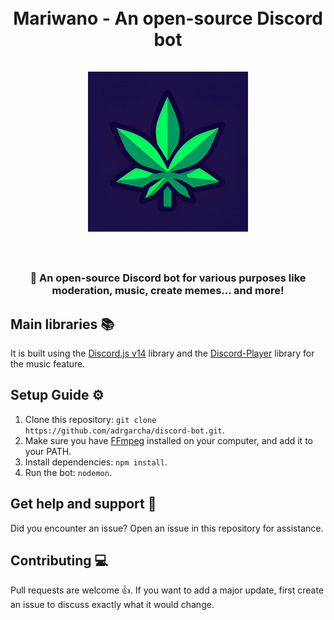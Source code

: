 <h1 align="center">
    <br>
    Mariwano - An open-source Discord bot
    <br><br>
    <img src="./assets/mariwano-icon.png" alt="Mariwano icon" width="256" height="256">
    <br><br>
</h1>

<h3 align="center">
    🤖 An open-source Discord bot for various purposes like moderation, music, create memes... and more!
</h3>

## Main libraries 📚
It is built using the [Discord.js v14](https://discord.js.org/) library and the [Discord-Player](https://discord-player.js.org/) library for the music feature.

## Setup Guide ⚙
1. Clone this repository: `git clone https://github.com/adrgarcha/discord-bot.git`.
2. Make sure you have [FFmpeg](https://ffmpeg.org/download.html) installed on your computer, and add it to your PATH.
3. Install dependencies: `npm install`.
4. Run the bot: `nodemon`.

## Get help and support 💬
Did you encounter an issue? Open an issue in this repository for assistance.

## Contributing 💻
Pull requests are welcome 👍. If you want to add a major update, first create an issue to discuss exactly what it would change.
